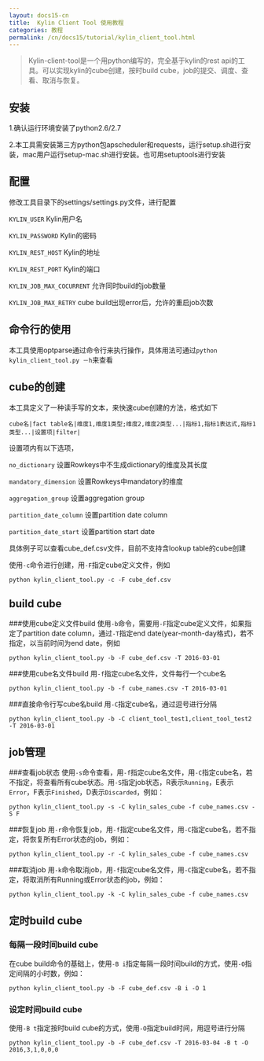 ```yaml
---
layout: docs15-cn
title:  Kylin Client Tool 使用教程
categories: 教程
permalink: /cn/docs15/tutorial/kylin_client_tool.html
---
```

  
> Kylin-client-tool是一个用python编写的，完全基于kylin的rest api的工具。可以实现kylin的cube创建，按时build cube，job的提交、调度、查看、取消与恢复。
  
## 安装
1.确认运行环境安装了python2.6/2.7

2.本工具需安装第三方python包apscheduler和requests，运行setup.sh进行安装，mac用户运行setup-mac.sh进行安装。也可用setuptools进行安装

## 配置
修改工具目录下的settings/settings.py文件，进行配置

`KYLIN_USER`  Kylin用户名

`KYLIN_PASSWORD`  Kylin的密码

`KYLIN_REST_HOST`  Kylin的地址

`KYLIN_REST_PORT`  Kylin的端口

`KYLIN_JOB_MAX_COCURRENT`  允许同时build的job数量

`KYLIN_JOB_MAX_RETRY`  cube build出现error后，允许的重启job次数

## 命令行的使用
本工具使用optparse通过命令行来执行操作，具体用法可通过`python kylin_client_tool.py －h`来查看

## cube的创建
本工具定义了一种读手写的文本，来快速cube创建的方法，格式如下

`cube名|fact table名|维度1,维度1类型;维度2,维度2类型...|指标1,指标1表达式,指标1类型...|设置项|filter|`

设置项内有以下选项，

`no_dictionary`  设置Rowkeys中不生成dictionary的维度及其长度

`mandatory_dimension`  设置Rowkeys中mandatory的维度

`aggregation_group`  设置aggregation group

`partition_date_column`  设置partition date column

`partition_date_start`  设置partition start date

具体例子可以查看cube_def.csv文件，目前不支持含lookup table的cube创建

使用`-c`命令进行创建，用`-F`指定cube定义文件，例如

`python kylin_client_tool.py -c -F cube_def.csv`

## build cube
###使用cube定义文件build
使用`-b`命令，需要用`-F`指定cube定义文件，如果指定了partition date column，通过`-T`指定end date(year-month-day格式)，若不指定，以当前时间为end date，例如

`python kylin_client_tool.py -b -F cube_def.csv -T 2016-03-01`

###使用cube名文件build
用`-f`指定cube名文件，文件每行一个cube名

`python kylin_client_tool.py -b -f cube_names.csv -T 2016-03-01`

###直接命令行写cube名build
用`-C`指定cube名，通过逗号进行分隔

`python kylin_client_tool.py -b -C client_tool_test1,client_tool_test2 -T 2016-03-01`

## job管理
###查看job状态
使用`-s`命令查看，用`-f`指定cube名文件，用`-C`指定cube名，若不指定，将查看所有cube状态。用`-S`指定job状态，R表示`Running`，E表示`Error`，F表示`Finished`，D表示`Discarded`，例如：

`python kylin_client_tool.py -s -C kylin_sales_cube -f cube_names.csv -S F`

###恢复job
用`-r`命令恢复job，用`-f`指定cube名文件，用`-C`指定cube名，若不指定，将恢复所有Error状态的job，例如：

`python kylin_client_tool.py -r -C kylin_sales_cube -f cube_names.csv`

###取消job
用`-k`命令取消job，用`-f`指定cube名文件，用`-C`指定cube名，若不指定，将取消所有Running或Error状态的job，例如：

`python kylin_client_tool.py -k -C kylin_sales_cube -f cube_names.csv`

## 定时build cube
### 每隔一段时间build cube
在cube build命令的基础上，使用`-B i`指定每隔一段时间build的方式，使用`-O`指定间隔的小时数，例如：

`python kylin_client_tool.py -b -F cube_def.csv -B i -O 1`

### 设定时间build cube
使用`-B t`指定按时build cube的方式，使用`-O`指定build时间，用逗号进行分隔

`python kylin_client_tool.py -b -F cube_def.csv -T 2016-03-04 -B t -O 2016,3,1,0,0,0`
